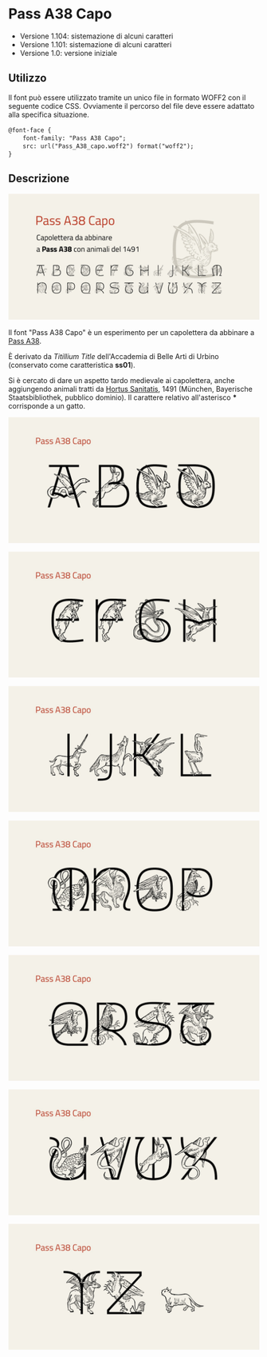 # Pass A38 Capo
* Versione 1.104: sistemazione di alcuni caratteri
* Versione 1.101: sistemazione di alcuni caratteri
* Versione 1.0: versione iniziale

## Utilizzo
Il font può essere utilizzato tramite un unico file in formato WOFF2 con il seguente codice CSS. Ovviamente il percorso del file deve essere adattato alla specifica situazione.

    @font-face {
        font-family: "Pass A38 Capo";
        src: url("Pass_A38_capo.woff2") format("woff2");
    }

## Descrizione

![image](images/Pass_A38_capo_1.jpg)

Il font "Pass A38 Capo" è un esperimento per un capolettera da abbinare a [Pass A38](https://github.com/m-casanova/Pass-A38).

È derivato da _Titillium Title_ dell'Accademia di Belle Arti di Urbino (conservato come caratteristica __ss01__).

Si è cercato di dare un aspetto tardo medievale ai capolettera, anche aggiungendo animali tratti da [Hortus Sanitatis](https://www.digitale-sammlungen.de/de/view/bsb00027846), 1491 (München, Bayerische Staatsbibliothek, pubblico dominio).
Il carattere relativo all'asterisco __*__ corrisponde a un gatto.

![image](images/Pass_A38_capo_2.jpg)

![image](images/Pass_A38_capo_3.jpg)

![image](images/Pass_A38_capo_4.jpg)

![image](images/Pass_A38_capo_5.jpg)

![image](images/Pass_A38_capo_6.jpg)

![image](images/Pass_A38_capo_7.jpg)

![image](images/Pass_A38_capo_8.jpg)
